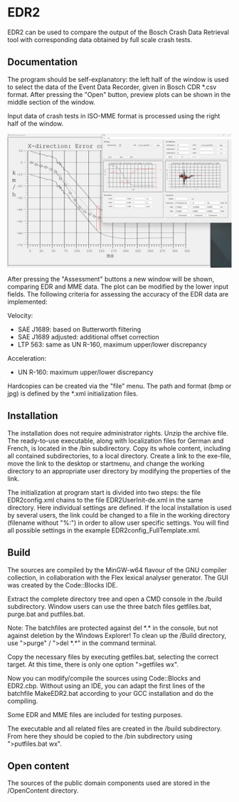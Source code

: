 # EDR2
EDR2 can be used to compare the output of the Bosch Crash Data Retrieval tool with corresponding data obtained by full scale crash tests.

## Documentation
The program should be self-explanatory: the left half of the window is used to select the data of the Event Data Recorder, given in Bosch CDR \*.csv format. After pressing the "Open" button, preview plots can be shown in the middle section of the window.

Input data of crash tests in ISO-MME format is processed using the right half of the window.

![Screenshot](Screenshot.png)

After pressing the "Assessment" buttons a new window will be shown, comparing EDR and MME data. The plot can be modified by the lower input fields. The following criteria for assessing the accuracy of the EDR data are implemented:

Velocity:

-  SAE J1689: based on Butterworth filtering
-  SAE J1689 adjusted: additional offset correction
-  LTP 563: same as UN R-160, maximum upper/lower discrepancy

Acceleration:

- UN R-160: maximum upper/lower discrepancy

Hardcopies can be created via the "file" menu. The path and format (bmp or jpg) is defined by the \*.xml initialization files.

## Installation

The installation does not require administrator rights. Unzip the archive file. The ready-to-use executable, along with localization files for German and French, is located in the /bin subdirectory. Copy its whole content, including all contained subdirectories, to a local directory. Create a link to the exe-file, move the link to the desktop or startmenu, and change the working directory to an appropriate user directory by modifying the properties of the link. 

The initialization at program start is divided into two steps: the file EDR2config.xml chains to the file EDR2UserInit-de.xml in the same directory. Here individual settings are defined. If the local installation is used by several users, the link could be changed to a file in the working directory (filename without "%:") in order to allow user specific settings. You will find all possible settings in the example EDR2config_FullTemplate.xml.

## Build

The sources are compiled by the MinGW-w64 flavour of the GNU compiler collection, in collaboration with the Flex lexical analyser generator. The GUI was created by the Code::Blocks IDE.

Extract the complete directory tree and open a CMD console in the /build subdirectory. Window users can use the three batch files getfiles.bat, purge.bat and putfiles.bat.

Note: The batchfiles are protected against del \*.\* in the console, but not against deletion by the Windows Explorer! To clean up the /Build directory, use  ">purge"  / ">del \*.\*" in the command terminal. 

Copy the necessary files by executing getfiles.bat, selecting the correct target. At this time, there is only one option ">getfiles wx".

Now you can modify/compile the sources using Code::Blocks and EDR2.cbp. Without using an IDE, you can adapt the first lines of the batchfile MakeEDR2.bat according to your GCC installation and do the compiling.

Some EDR and MME files are included for testing purposes.

The executable and all related files are created in the /build subdirectory. From here they should be copied to the /bin subdirectory using ">putfiles.bat wx".


## Open content

The sources of the public domain components used are stored in the /OpenContent directory.
